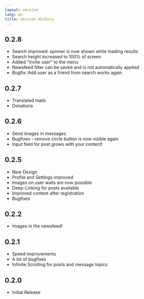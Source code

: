 ```yaml
---
layout: version
lang: en
title: Version History
---
```


## 0.2.8

* Search improved: spinner is now shown while loading results
* Search height increased to 100% of screen
* Added "invite user" to the menu
* Newsfeed filter can be saved and is not automatically applied
* Bugfix: Add user as a friend from search works again

## 0.2.7

* Translated mails
* Donations

## 0.2.6

* Send images in messages
* Bugfixes - remove circle button is now visible again
* Input field for post grows with your content!

## 0.2.5

* New Design
* Profile and Settings improved
* Images on user walls are now possible
* Deep-Linking for posts available
* Improved content after registration
* Bugfixes

## 0.2.2

* Images in the newsfeed!

## 0.2.1

* Speed improvements
* A lot of bugfixes
* Infinite Scrolling for posts and message topics

## 0.2.0

* Initial Release
